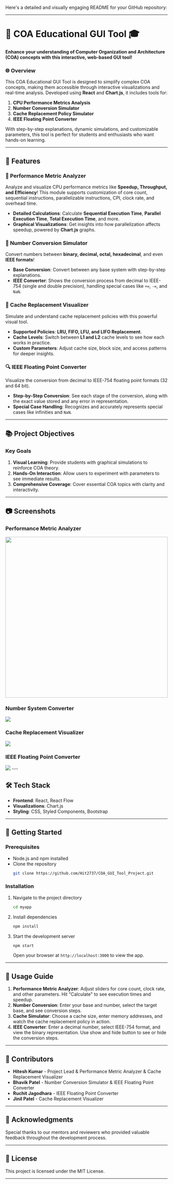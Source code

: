 Here's a detailed and visually engaging README for your GitHub repository:

---

# 🚀 COA Educational GUI Tool 🎓

**Enhance your understanding of Computer Organization and Architecture (COA) concepts with this interactive, web-based GUI tool!**

### 🌐 Overview
This COA Educational GUI Tool is designed to simplify complex COA concepts, making them accessible through interactive visualizations and real-time analysis. Developed using **React** and **Chart.js**, it includes tools for:

1. **CPU Performance Metrics Analysis**
2. **Number Conversion Simulator**
3. **Cache Replacement Policy Simulator**
4. **IEEE Floating Point Converter**

With step-by-step explanations, dynamic simulations, and customizable parameters, this tool is perfect for students and enthusiasts who want hands-on learning. 

---

## 🎨 Features

### 🧮 Performance Metric Analyzer
Analyze and visualize CPU performance metrics like **Speedup, Throughput, and Efficiency**! This module supports customization of core count, sequential instructions, parallelizable instructions, CPI, clock rate, and overhead time.

- **Detailed Calculations**: Calculate **Sequential Execution Time**, **Parallel Execution Time**, **Total Execution Time**, and more.
- **Graphical Visualizations**: Get insights into how parallelization affects speedup, powered by **Chart.js** graphs.

### 🔢 Number Conversion Simulator
Convert numbers between **binary, decimal, octal, hexadecimal**, and even **IEEE formats**!

- **Base Conversion**: Convert between any base system with step-by-step explanations.
- **IEEE Converter**: Shows the conversion process from decimal to IEEE-754 (single and double precision), handling special cases like `+∞`, `-∞`, and `NaN`.

### 🧩 Cache Replacement Visualizer
Simulate and understand cache replacement policies with this powerful visual tool.

- **Supported Policies**: **LRU, FIFO, LFU, and LIFO Replacement**.
- **Cache Levels**: Switch between **L1 and L2** cache levels to see how each works in practice.
- **Custom Parameters**: Adjust cache size, block size, and access patterns for deeper insights.

### 🔍 IEEE Floating Point Converter
Visualize the conversion from decimal to IEEE-754 floating point formats (32 and 64 bit).

- **Step-by-Step Conversion**: See each stage of the conversion, along with the exact value stored and any error in representation.
- **Special Case Handling**: Recognizes and accurately represents special cases like infinities and `NaN`.

---

## 📚 Project Objectives

### Key Goals
1. **Visual Learning**: Provide students with graphical simulations to reinforce COA theory.
2. **Hands-On Interaction**: Allow users to experiment with parameters to see immediate results.
3. **Comprehensive Coverage**: Cover essential COA topics with clarity and interactivity.

---

## 📷 Screenshots

### Performance Metric Analyzer
<img src="img/PMA.png" width="100%" height="500px">

### Number System Converter
<img src="img/NC.png">

### Cache Replacement Visualizer
<img src="img/CS.png">

### IEEE Floating Point Converter
<img src="img/IEEE.png">
---

## 🛠️ Tech Stack

- **Frontend**: React, React Flow
- **Visualizations**: Chart.js
- **Styling**: CSS, Styled Components, Bootstrap

---

## 🚀 Getting Started

### Prerequisites
- Node.js and npm installed
- Clone the repository
  ```bash
  git clone https://github.com/Hit2737/COA_GUI_Tool_Project.git
  ```
  
### Installation
1. Navigate to the project directory
   ```bash
   cd myapp
   ```
2. Install dependencies
   ```bash
   npm install
   ```
3. Start the development server
   ```bash
   npm start
   ```
   Open your browser at `http://localhost:3000` to view the app.

---

## 📖 Usage Guide

1. **Performance Metric Analyzer**: Adjust sliders for core count, clock rate, and other parameters. Hit "Calculate" to see execution times and speedup.
2. **Number Conversion**: Enter your base and number, select the target base, and see conversion steps.
3. **Cache Simulator**: Choose a cache size, enter memory addresses, and watch the cache replacement policy in action.
4. **IEEE Converter**: Enter a decimal number, select IEEE-754 format, and view the binary representation. Use show and hide button to see or hide the conversion steps.

---

## 👥 Contributors
- **Hitesh Kumar** - Project Lead & Performance Metric Analyzer & Cache Replacement Visualizer
- **Bhavik Patel** - Number Conversion Simulator & IEEE Floating Point Converter 
- **Ruchit Jagodhara** - IEEE Floating Point Converter 
- **Jinil Patel** - Cache Replacement Visualizer

---

## 🌟 Acknowledgments

Special thanks to our mentors and reviewers who provided valuable feedback throughout the development process. 

---

## 📄 License

This project is licensed under the MIT License.

---
